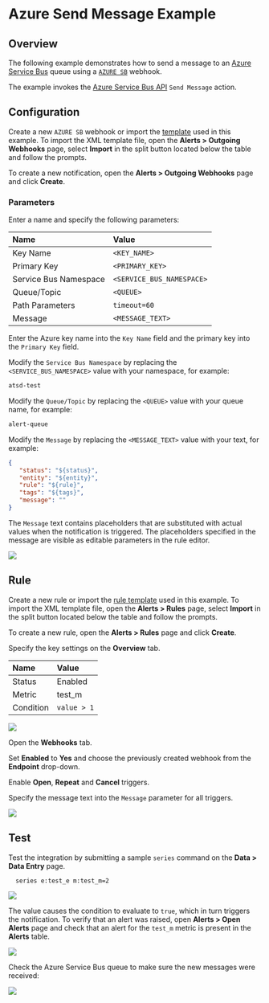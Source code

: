 # Azure Send Message Example

## Overview

The following example demonstrates how to send a message to an [Azure Service Bus](https://azure.microsoft.com/en-us/services/service-bus) queue using a [`AZURE SB`](azure-sb.md) webhook.

The example invokes the [Azure Service Bus API](https://docs.microsoft.com/en-us/rest/api/servicebus/send-message-to-queue) `Send Message` action.

## Configuration

Create a new `AZURE SB` webhook or import the [template](./resources/azure-sb-message-notification.xml) used in this example. To import the XML template file, open the **Alerts > Outgoing Webhooks** page, select **Import** in the split button located below the table and follow the prompts.

To create a new notification, open the **Alerts > Outgoing Webhooks** page and click **Create**.

### Parameters

Enter a name and specify the following parameters:

| **Name** | **Value** |
| :--- | :--- |
| Key Name | `<KEY_NAME>` |
| Primary Key | `<PRIMARY_KEY>` |
| Service Bus Namespace | `<SERVICE_BUS_NAMESPACE>` |
| Queue/Topic | `<QUEUE>` |
| Path Parameters | `timeout=60` |
| Message | `<MESSAGE_TEXT>`|

Enter the Azure key name into the `Key Name` field and the primary key into the `Primary Key` field.

Modify the `Service Bus Namespace` by replacing the `<SERVICE_BUS_NAMESPACE>` value with your namespace, for example:

```txt
atsd-test
```

Modify the `Queue/Topic` by replacing the `<QUEUE>` value with your queue name, for example:

```txt
alert-queue
```

Modify the `Message` by replacing the `<MESSAGE_TEXT>` value with your text, for example:

```json
{
   "status": "${status}",
   "entity": "${entity}",
   "rule": "${rule}",
   "tags": "${tags}",
   "message": ""
}
```

The `Message` text contains placeholders that are substituted with actual values when the notification is triggered. The placeholders specified in the message are visible as editable parameters in the rule editor.

![](./images/azure_sb_message_notification_config.png)

## Rule

Create a new rule or import the [rule template](./resources/azure-sb-message-rule.xml) used in this example. To import the XML template file, open the **Alerts > Rules** page, select **Import** in the split button located below the table and follow the prompts.

To create a new rule, open the **Alerts > Rules** page and click **Create**.

Specify the key settings on the **Overview** tab.

| **Name** | **Value** |
| :-------- | :---- |
| Status | Enabled |
| Metric | test_m |
| Condition | `value > 1` |

![](./images/rule_overview.png)

Open the **Webhooks** tab.

Set **Enabled** to **Yes** and choose the previously created webhook from the **Endpoint** drop-down.

Enable **Open**, **Repeat** and **Cancel** triggers.

Specify the message text into the `Message` parameter for all triggers.

![](./images/azure_sb_message_rule_notification.png)

## Test

Test the integration by submitting a sample `series` command on the **Data > Data Entry** page.

```ls
  series e:test_e m:test_m=2
```

![](./images/rule_test_commands.png)

The value causes the condition to evaluate to `true`, which in turn triggers the notification.
To verify that an alert was raised, open **Alerts > Open Alerts** page and check that an alert for the `test_m` metric is present in the **Alerts** table.

![](./images/azure_sb_message_alert_open.png)

Check the Azure Service Bus queue to make sure the new messages were received:

![](./images/azure_sb_message_test.png)
